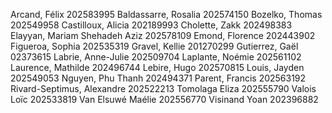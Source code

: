 Arcand, Félix                                                        202583995
Baldassarre, Rosalia                                            202574150
Bozelko, Thomas                                                 202549958
Castilloux, Alicia                                                  202189993
Cholette, Zakk                                                    202498383
Elayyan, Mariam Shehadeh Aziz                       202578109
Emond, Florence                                               202443902
Figueroa, Sophia                                               202535319
Gravel, Kellie                                                     201270299
Gutierrez, Gaël                                                  02373615
Labrie, Anne-Julie                                            202509704
Laplante, Noémie                                             202561102
Laurence, Mathilde                                          202496744
Lebire, Hugo                                                     202570815
Louis, Jayden                                                    202549053
Nguyen, Phu Thanh                                          202494371
Parent, Francis                                                  202563192
Rivard-Septimus, Alexandre                            202522213
Tomolaga Eliza                                                  202555790
Valois Loïc                                                         202533819
Van Elsuwé Maélie                                            202556770
Visinand Yoan                                                   202396882
